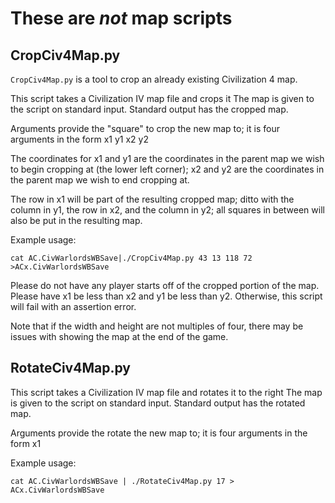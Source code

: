 # These are *not* map scripts

## CropCiv4Map.py
`CropCiv4Map.py` is a tool to crop an already existing Civilization 4 map.

This script takes a Civilization IV map file and crops it
The map is given to the script on standard input.  Standard output
has the cropped map.

Arguments provide the "square" to crop the new map to; it is four
arguments in the form x1 y1 x2 y2

The coordinates for x1 and y1 are the coordinates in the parent map we
wish to begin cropping at (the lower left corner); x2 and y2 are the
coordinates in the parent map we wish to end cropping at.

The row in x1 will be part of the resulting cropped map; ditto with the
column in y1, the row in x2, and the column in y2; all squares in between
will also be put in the resulting map.

Example usage:

```
cat AC.CivWarlordsWBSave|./CropCiv4Map.py 43 13 118 72 >ACx.CivWarlordsWBSave
```

Please do not have any player starts off of the cropped portion of the
map.  Please have x1 be less than x2 and y1 be less than y2.  Otherwise,
this script will fail with an assertion error.

Note that if the width and height are not multiples of four, there may
be issues with showing the map at the end of the game.


## RotateCiv4Map.py

This script takes a Civilization IV map file and rotates it to the right
The map is given to the script on standard input.  Standard output
has the rotated map.

Arguments provide the rotate the new map to; it is four
arguments in the form x1

Example usage:

```
cat AC.CivWarlordsWBSave | ./RotateCiv4Map.py 17 > ACx.CivWarlordsWBSave
```

